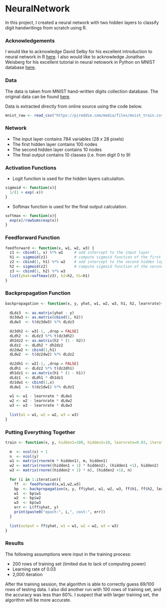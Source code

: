 # NeuralNetwork
In this project, I created a neural network with two hidden layers to classify digit handwritings from scratch using R.

### Acknowledgements
I would like to acknowledge David Selby for his excellent introduction to neural network in R [here](https://selbydavid.com/2018/01/09/neural-network/).
I also would like to acknowledge Jonathan Weisberg for his excellent tutorial in neural netowork in Python on MNIST database [here](https://jonathanweisberg.org/post/A%20Neural%20Network%20from%20Scratch%20-%20Part%201/).

### Data
The data is taken from MNIST hand-written digits collection database. The original data can be found [here](http://yann.lecun.com/exdb/mnist/).

Data is extracted directly from online source using the code below.

```r
mnist_raw <- read_csv("https://pjreddie.com/media/files/mnist_train.csv", col_names = FALSE)
```

### Network
* The input layer contains 784 variables (28 x 28 pixels)
* The first hidden layer contains 100 nodes
* The second hidden layer contains 10 nodes
* The final output contains 10 classes (i.e. from digit 0 to 9)

### Activation Functions
* Logit function is used for the hidden layers calculaiton.
```r
sigmoid <- function(x){
  1/(1 + exp(-x))
}
```
* Softmax function is used for the final output calculation.
```r
softmax <- function(x){
  exp(x)/rowSums(exp(x))
}
```

### Feedforward Function
```r
feedforward <- function(x, w1, w2, w3) { 
  z1 <- cbind(1, x) %*% w1     # add intercept to the input layer
  h1 <- sigmoid(z1)            # compute sigmoid function of the first input layer
  z2 <- cbind(1, h1) %*% w2    # add intercept to the second hidden layer
  h2 <- sigmoid(z2)            # compute sigmoid function of the second input layer
  z3 <- cbind(1, h2) %*% w3
  list(yhat=softmax(z3), h2=h2, h1=h1)
}
```

### Backpropagation Function
```r
backpropagation <- function(x, y, yhat, w1, w2, w3, h1, h2, learnrate){
  
  dLdz3  <- as.matrix(yhat - y)
  dz3dw3 <- as.matrix(cbind(1, h2))
  dLdw3  <- t(dz3dw3) %*% dLdz3
  
  dz3dh2 <- w3[-1, ,drop = FALSE]
  dLdh2  <- dLdz3 %*% t(dz3dh2)
  dh2dz2 <- as.matrix(h2 * (1 - h2))
  dLdz2  <- dLdh2 * dh2dz2
  dz2dw2 <- cbind(1,h1)
  dLdw2  <- t(dz2dw2) %*% dLdz2
  
  dz2dh1 <- w2[-1, ,drop = FALSE]
  dLdh1  <- dLdz2 %*% t(dz2dh1)
  dh1dz1 <- as.matrix(h1 * (1 - h1))
  dLdz1  <- dLdh1 * dh1dz1
  dz1dw1 <- cbind(1,x)
  dLdw1  <- t(dz1dw1) %*% dLdz1
  
  w1 <- w1 - learnrate * dLdw1
  w2 <- w2 - learnrate * dLdw2
  w3 <- w3 - learnrate * dLdw3
  
  list(w1 = w1, w2 = w2, w3 = w3)
}
```

### Putting Everything Together
```r
train <- function(x, y, hidden1=100, hidden2=10, learnrate=0.03, iteration=2000){
  
  m  <- ncol(x) + 1
  n  <- ncol(y)
  w1 <- matrix(rnorm(m * hidden1), m, hidden1)
  w2 <- matrix(rnorm((hidden1 + 1) * hidden2), (hidden1 +1), hidden2)
  w3 <- matrix(rnorm((hidden2 + 1) * n), (hidden2 +1), n)
  
  for (i in 1:iteration){
    ff  <- feedforward(x,w1,w2,w3)
    bp  <- backpropagation(x, y, ff$yhat, w1, w2, w3, ff$h1, ff$h2, learnrate)
    w1  <- bp$w1
    w2  <- bp$w2
    w3  <- bp$w3
    err <- L(ff$yhat, y) 
    print(paste0("epoch:", i,", cost:", err))
  }
  
  list(output = ff$yhat, w1 = w1, w2 = w2, w3 = w3)
}
```

### Results
The following assumptions were input in the training process:
* 200 rows of training set (limited due to lack of computing power)
* Learning rate of 0.03
* 2,000 iteration

After the training session, the algorithm is able to correctly guess 69/100 rows of testing data.
I also did another run with 100 rows of training set, and the accuracy was less than 60%.
I suspect that with larger training set, the algorithm will be more accurate.
